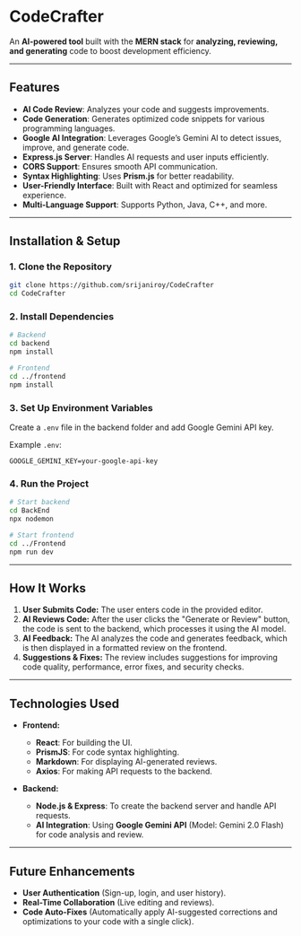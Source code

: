 # CodeCrafter  
An **AI-powered tool** built with the **MERN stack** for **analyzing, reviewing, and generating** code to boost development efficiency.  

---

## Features  
- **AI Code Review**: Analyzes your code and suggests improvements.  
- **Code Generation**: Generates optimized code snippets for various programming languages.  
- **Google AI Integration**: Leverages Google’s Gemini AI to detect issues, improve, and generate code.  
- **Express.js Server**: Handles AI requests and user inputs efficiently.  
- **CORS Support**: Ensures smooth API communication.  
- **Syntax Highlighting**: Uses **Prism.js** for better readability.  
- **User-Friendly Interface**: Built with React and optimized for seamless experience.  
- **Multi-Language Support**: Supports Python, Java, C++, and more. 

---

## Installation & Setup  

### 1️. Clone the Repository  
```sh
git clone https://github.com/srijaniroy/CodeCrafter
cd CodeCrafter
```

### 2️. Install Dependencies  
```sh
# Backend
cd backend
npm install

# Frontend
cd ../frontend
npm install
```

### 3️. Set Up Environment Variables  

   Create a `.env` file in the backend folder and add Google Gemini API key.

   Example `.env`:

   ```
   GOOGLE_GEMINI_KEY=your-google-api-key
   ```
### 4️. Run the Project  
```sh
# Start backend
cd BackEnd
npx nodemon

# Start frontend
cd ../Frontend
npm run dev
```

---

## How It Works

1. **User Submits Code:** The user enters code in the provided editor.
2. **AI Reviews Code:** After the user clicks the "Generate or Review" button, the code is sent to the backend, which processes it using the AI model.
3. **AI Feedback:** The AI analyzes the code and generates feedback, which is then displayed in a formatted review on the frontend.
4. **Suggestions & Fixes:** The review includes suggestions for improving code quality, performance, error fixes, and security checks.

---

## Technologies Used

- **Frontend:** 
  - **React**: For building the UI.
  - **PrismJS**: For code syntax highlighting.
  - **Markdown**: For displaying AI-generated reviews.
  - **Axios**: For making API requests to the backend.

- **Backend:**
  - **Node.js & Express**: To create the backend server and handle API requests.
  - **AI Integration**: Using **Google Gemini API** (Model: Gemini 2.0 Flash) for code analysis and review.

---
 
## Future Enhancements  
- **User Authentication** (Sign-up, login, and user history).  
- **Real-Time Collaboration** (Live editing and reviews).  
- **Code Auto-Fixes** (Automatically apply AI-suggested corrections and optimizations to your code with a single click).  
